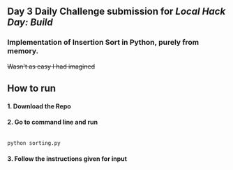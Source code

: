 ## Day 3 Daily Challenge submission for *Local Hack Day: Build*

### Implementation of Insertion Sort in Python, purely from memory. 
~~Wasn't as easy I had imagined~~





## How to run

#### 1. Download the Repo

#### 2. Go to command line and run

```cmd

python sorting.py

```

#### 3. Follow the instructions given for input
